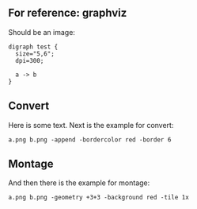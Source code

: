 
## For reference: graphviz

Should be an image:

```{.graphviz}
digraph test {
  size="5,6";
  dpi=300;

  a -> b
}
```

## Convert

Here is some text. Next is the example for convert: 

```{.convert}
a.png b.png -append -bordercolor red -border 6
```

## Montage

And then there is the example for montage:

```{.montage}
a.png b.png -geometry +3+3 -background red -tile 1x
```
